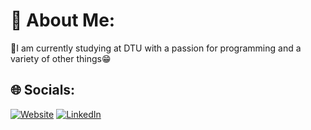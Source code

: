 # 💫 About Me:
🔭I am currently studying at DTU with a passion for programming and a variety of other things😁<br>

## 🌐 Socials:
[![Website](https://img.shields.io/badge/Website-%23E4405F.svg?logo=webstorm&logoColor=white)](https://sergeymashkevich.github.io/PortfolioWeb/Main.html)
[![LinkedIn](https://img.shields.io/badge/LinkedIn-%230077B5.svg?logo=linkedin&logoColor=white)](https://linkedin.com/in/sergeymashkevich)

